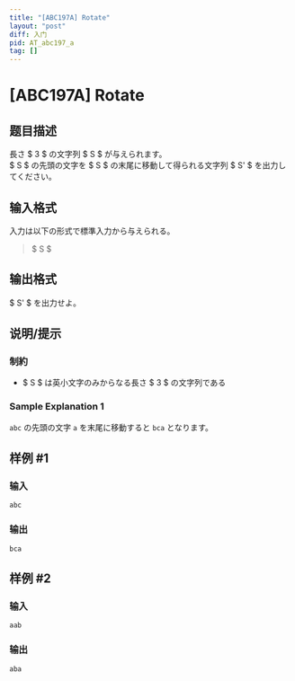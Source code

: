 ```yaml
---
title: "[ABC197A] Rotate"
layout: "post"
diff: 入门
pid: AT_abc197_a
tag: []
---
```


# [ABC197A] Rotate

## 题目描述

[problemUrl]: https://atcoder.jp/contests/abc197/tasks/abc197_a

長さ $ 3 $ の文字列 $ S $ が与えられます。  
 $ S $ の先頭の文字を $ S $ の末尾に移動して得られる文字列 $ S' $ を出力してください。

## 输入格式

入力は以下の形式で標準入力から与えられる。

> $ S $

## 输出格式

$ S' $ を出力せよ。

## 说明/提示

### 制約

- $ S $ は英小文字のみからなる長さ $ 3 $ の文字列である

### Sample Explanation 1

`abc` の先頭の文字 `a` を末尾に移動すると `bca` となります。

## 样例 #1

### 输入

```
abc
```

### 输出

```
bca
```

## 样例 #2

### 输入

```
aab
```

### 输出

```
aba
```

